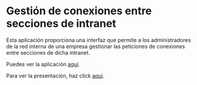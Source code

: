 # Gestión de conexiones entre secciones de intranet

Esta aplicación proporciona una interfaz que permite a los administradores de la red interna de una empresa gestionar las peticiones de conexiones entre secciones de dicha intranet.

Puedes ver la aplicación [aquí](http://www.albertodaw.esy.es).

Para ver la presentación, haz click [aquí](https://docs.google.com/presentation/d/1y3x_WG9CXQLSBov15Gk14t9jcgoJruLSmK0DqRWGr8M/edit?usp=sharing).


